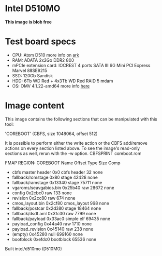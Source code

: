 # Intel D510MO

**This image is blob free**

# Test board specs

* CPU: Atom D510 more info on [ark](https://ark.intel.com/content/www/us/en/ark/products/43098/intel-atom-processor-d510-1m-cache-1-66-ghz.html "Atom D510 ark")
* RAM: ADATA 2x2Go DDR2 800
* mPCIe extension card:  IOCREST 4 ports SATA III 6G Mini PCI Express Marvel 88SE9215
* SSD: 120Gb Sandisk
* HDD: 6Tb WD Red + 4x3Tb WD Red RAID 5 mdam
* OS: OMV 4.1.22-amd64 more info [here](https://www.openmediavault.org/ "OMV official website")


# Image content

This image contains the following sections that can be manipulated with this tool:

'COREBOOT' (CBFS, size 1048064, offset 512)

It is possible to perform either the write action or the CBFS add/remove actions on every section listed above.
To see the image's read-only sections as well, rerun with the -w option.
    CBFSPRINT  coreboot.rom

FMAP REGION: COREBOOT
Name                           Offset     Type           Size   Comp
* cbfs master header             0x0        cbfs header        32 none
* fallback/romstage              0x80       stage           42428 none
* fallback/ramstage              0x13340    stage           75711 none
* vgaroms/seavgabios.bin         0x25b40    raw             28672 none
* config                         0x2cbc0    raw               133 none
* revision                       0x2cc80    raw               674 none
* cmos_layout.bin                0x2cf80    cmos_layout       968 none
* fallback/postcar               0x2d380    stage           18464 none
* fallback/dsdt.aml              0x31c00    raw              7799 none
* fallback/payload               0x33ac0    simple elf      69435 none
* payload_config                 0x44a40    raw              1710 none
* payload_revision               0x45140    raw               238 none
* (empty)                        0x45280    null           699160 none
* bootblock                      0xefdc0    bootblock       65536 none

Built intel/d510mo (D510MO)


